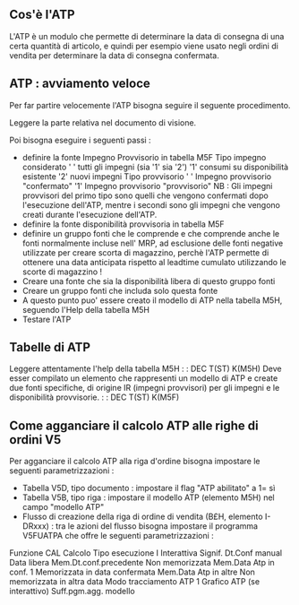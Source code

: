 ## Cos'è l'ATP
L'ATP è un modulo che permette di determinare la data di consegna di una certa quantità di articolo, e quindi per esempio viene usato negli ordini di vendita per determinare la data di consegna confermata.
## ATP :  avviamento veloce
Per far partire velocemente l'ATP bisogna seguire il seguente procedimento.

Leggere la parte relativa nel documento di visione.

Poi bisogna eseguire i seguenti passi : 

 - definire la fonte Impegno Provvisorio in tabella M5F
    Tipo impegno considerato
    ' '  tutti gli impegni (sia '1' sia '2')
    '1'  consumi su disponibilità esistente
    '2'  nuovi impegni
     Tipo provvisorio
        ' '  Impegno provvisorio "confermato"
        '1'  Impegno provvisorio "provvisorio"
     NB :  Gli impegni provvisori del primo tipo sono quelli che vengono confermati dopo l'esecuzione dell'ATP, mentre i secondi sono gli impegni che vengono creati durante l'esecuzione
     dell'ATP.
 - definire la fonte disponibilità provvisoria in tabella M5F
 - definire un gruppo fonti che le comprende e che comprende anche le fonti normalmente incluse nell' MRP, ad esclusione delle fonti negative utilizzate per creare scorta di magazzino, perchè     l'ATP permette di ottenere una data anticipata rispetto al leadtime cumulato utilizzando le scorte di magazzino !
 - Creare una fonte che sia la disponibilità libera di questo gruppo fonti
 - Creare un gruppo fonti che includa solo questa fonte
 - A questo punto puo' essere creato il modello di ATP nella tabella M5H, seguendo l'Help della tabella M5H
 - Testare l'ATP


## Tabelle di ATP
Leggere attentamente l'help della tabella M5H
 :  : DEC T(ST) K(M5H)
Deve esser compilato un elemento che rappresenti un modello di ATP e create due fonti specifiche, di origine IR (impegni provvisori) per gli impegni e le disponibilità provvisorie.
 :  : DEC T(ST) K(M5F)
## Come agganciare il calcolo ATP alle righe di ordini V5
Per agganciare il calcolo ATP alla riga d'ordine bisogna impostare le seguenti parametrizzazioni : 
- Tabella V5D, tipo documento :  impostare il flag "ATP abilitato" a 1= sì
- Tabella V5B, tipo riga :  impostare il modello ATP (elemento M5H) nel campo "modello ATP"
- Flusso di creazione della riga di ordine di vendita  (B£H, elemento I-DRxxx) :  tra le azioni del flusso bisogna impostare il programma V5FUATPA che offre le seguenti parametrizzazioni : 

Funzione               		CAL                  Calcolo
Tipo esecuzione        		I                    Interattiva
Signif. Dt.Conf manual                     Data libera
Mem.Dt.conf.precedente                 Non memorizzata
Mem.Data Atp in conf.  1                 Memorizzata in data confermata
Mem.Data Atp in altre                      Non memorizzata in altra data
Modo tracciamento ATP  1              Grafico  ATP (se interattivo)
Suff.pgm.agg. modello











